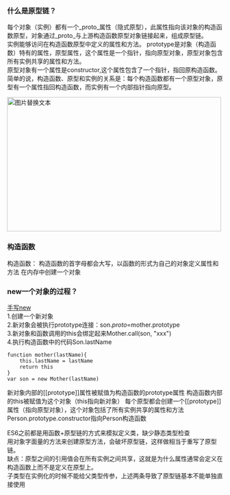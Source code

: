 ### 什么是原型链？  ###  
每个对象（实例）都有一个_proto_属性（隐式原型），此属性指向该对象的构造函数原型，对象通过_proto_与上游构造函数原型对象链接起来，组成原型链。  
实例能够访问在构造函数原型中定义的属性和方法。
prototype是对象（构造函数）特有的属性，原型属性，这个属性是一个指针，指向原型对象，原型对象包含所有实例共享的属性和方法。  
原型对象有一个属性是constructor,这个属性包含了一个指针，指回原构造函数。
简单的说，构造函数、原型和实例的关系是：每个构造函数都有一个原型对象，原型有一个属性指回构造函数，而实例有一个内部指针指向原型。

<img src="/images/proto.png" alt="图片替换文本" width="500" height="313" align="bottom" /> 

### 构造函数  ###  
构造函数：
构造函数的首字母都会大写，以函数的形式为自己的对象定义属性和方法
在内存中创建一个对象
### new一个对象的过程？  ###
[手写new](/Javascript/code1)  
1.创建一个新对象  
2.新对象会被执行prototype连接：son._proto_=mother.prototype  
3.新对象和函数调用的this会绑定起来Mother.call(son, "xxx")  
4.执行构造函数中的代码Son.lastName

```
function mother(lastName){
    this.lastName = lastName
    return this
}
var son = new Mother(lastName)
```

新对象内部的[[prototype]]属性被赋值为构造函数的prototype属性
构造函数内部的this被赋值为这个对象（this指向新对象）
每个原型都会创建一个[[prototype]]属性（指向原型对象），这个对象包括了所有实例共享的属性和方法
Person.prototype.constructor指向Person构造函数  

   
ES6之前都是用函数+原型链的方式来模拟定义类，缺少静态类型检查  
用对象字面量的方法来创建原型方法，会破坏原型链，这样做相当于重写了原型链。  
缺点：原型之间的引用值会在所有实例之间共享，这就是为什么属性通常会定义在构造函数上而不是定义在原型上。  
子类型在实例化的时候不能给父类型传参，上述两条导致了原型链基本不能单独直接使用



